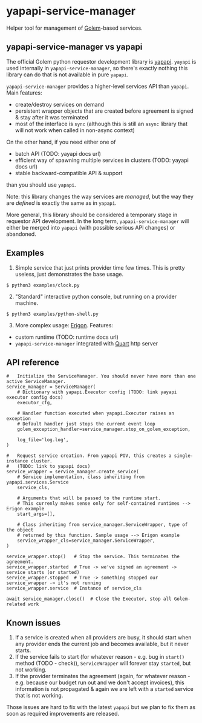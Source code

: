 # yapapi-service-manager

Helper tool for management of [Golem](https://handbook.golem.network/)-based services.

## yapapi-service-manager vs yapapi

The official Golem python requestor development library is [yapapi](https://github.com/golemfactory/yapapi).
`yayapi` is used internally in `yapapi-service-manager`, so there's exactly nothing this library can do that is not available in pure `yapapi`.

`yapapi-service-manager` provides a higher-level services API than `yapapi`. Main features:

* create/destroy services on demand
* persistent wrapper objects that are created before agreement is signed & stay after it was terminated
* most of the interface is `sync` (although this is still an `async` library that will not work when called in non-async context)

On the other hand, if you need either one of

* batch API (TODO: yayapi docs url)
* efficient way of spawning multiple services in clusters (TODO: yayapi docs url)
* stable backward-compatible API & support

than you should use `yapapi`.

Note: this library changes the way services are *managed*, but the way they are *defined* is exactly the same as in `yapapi`.

More general, this library should be considered a temporary stage in requestor API development.
In the long term, `yapapi-service-manager` will either be merged into `yapapi` (with possible serious API changes) or abandoned.


## Examples

1. Simple service that just prints provider time few times. This is pretty useless, just demonstrates the base usage.


```
$ python3 examples/clock.py
```

2. "Standard" interactive python console, but running on a provider machine.
   

```
$ python3 examples/python-shell.py
```

3.  More complex usage: [Erigon](https://github.com/golemfactory/yagna-service-erigon). Features:

* custom runtime (TODO: runtime docs url)
* `yapapi-service-manager` integrated with [Quart](https://pgjones.gitlab.io/quart/) http server
    

## API reference


```
#   Initialize the ServiceManager. You should never have more than one active ServiceManager.
service_manager = ServiceManager(
    # Dictionary with yapapi.Executor config (TODO: link yayapi executor config docs)
    executor_cfg,  
    
    # Handler function executed when yapapi.Executor raises an exception
    # Default handler just stops the current event loop
    golem_exception_handler=service_manager.stop_on_golem_exception,
    
    log_file='log.log',
)

#   Request service creation. From yapapi POV, this creates a single-instance cluster.
#   (TODO: link to yapapi docs)
service_wrapper = service_manager.create_service(
    # Service implementation, class inheriting from yapapi.services.Service
    service_cls,
    
    # Arguments that will be passed to the runtime start.
    # This currenly makes sense only for self-contained runtimes --> Erigon example
    start_args=[],

    # Class inheriting from service_manager.ServiceWrapper, type of the object
    # returned by this function. Sample usage --> Erigon example
    service_wrapper_cls=service_manager.ServiceWrapper,
)

service_wrapper.stop()   # Stop the service. This terminates the agreement.
service_wrapper.started  # True -> we've signed an agreement -> service starts (or started)
service_wrapper.stopped  # True -> something stopped our service_wrapper -> it's not running
service_wrapper.service  # Instance of service_cls

await service_manager.close()  # Close the Executor, stop all Golem-related work
```

## Known issues

1. If a service is created when all providers are busy, it should start when any provider ends the current job and becomes available, but it never starts.
2. If the service fails to start (for whatever reason - e.g. bug in `start()` method (TODO - check)), `ServiceWrapper` will forever stay `started`, but not working.
3. If the provider terminates the agreement (again, for whatever reason - e.g. because our budget run out and we don't accept invoices), this information is not propagated & again we are left with a `started` service that is not working.

Those issues are hard to fix with the latest `yapapi` but we plan to fix them as soon as required improvements are released.
